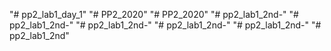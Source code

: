 "# pp2_lab1_day_1" 
"# PP2_2020" 
"# PP2_2020" 
"# pp2_lab1_2nd-" 
"# pp2_lab1_2nd-" 
"# pp2_lab1_2nd-" 
"# pp2_lab1_2nd-" 
"# pp2_lab1_2nd-" 
"# pp2_lab1_2nd" 
